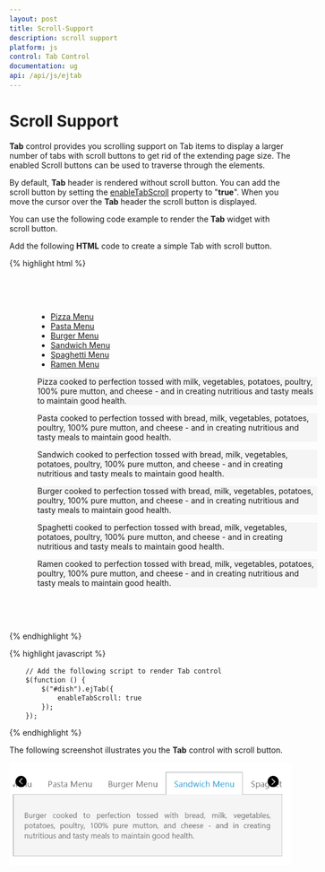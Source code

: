 ```yaml
---
layout: post
title: Scroll-Support
description: scroll support
platform: js
control: Tab Control
documentation: ug
api: /api/js/ejtab
---
```


# Scroll Support

**Tab** control provides you scrolling support on Tab items to display a larger number of tabs with scroll buttons to get rid of the extending page size. The enabled Scroll buttons can be used to traverse through the elements.

By default, **Tab** header is rendered without scroll button. You can add the scroll button by setting the [enableTabScroll](https://help.syncfusion.com/api/js/ejtab#members:enabletabscroll) property to "**true**". When you move the cursor over the **Tab** header the scroll button is displayed.   



You can use the following code example to render the **Tab** widget with scroll button.

Add the following **HTML** code to create a simple Tab with scroll button.

{% highlight html %}


<div style="width: 500px; padding: 50px;">
    <div id="dish">
        <ul>
            <li><a href="#pizza">Pizza Menu</a></li>
            <li><a href="#pasta">Pasta Menu</a></li>
            <li><a href="#burger">Burger Menu</a></li>
            <li><a href="#sandwich">Sandwich Menu</a></li>
            <li><a href="#spaghetti">Spaghetti Menu</a></li>
            <li><a href="#ramen">Ramen Menu</a></li>
        </ul>
        <div id="pizza" style="background-color: #F5F5F5">
            <!--Food item description-->
            <p>
                Pizza cooked to perfection tossed with milk, vegetables, potatoes, poultry, 100% pure mutton, and cheese - and in creating nutritious and tasty meals to maintain good health.</p>
        </div>
        <div id="pasta" style="background-color: #F5F5F5">
            <!--dish description-->
            <p>
                Pasta cooked to perfection tossed with bread, milk, vegetables, potatoes, poultry, 100% pure mutton, and cheese - and in creating nutritious and tasty meals to maintain good health.</p>
        </div>
        <div id="sandwich" style="background-color: #F5F5F5">
            <!--dish description-->
            <p>
                Sandwich cooked to perfection tossed with bread, milk, vegetables, potatoes, poultry, 100% pure mutton, and cheese - and in creating nutritious and tasty meals to maintain good health.</p>
        </div>
        <div id="burger" style="background-color: #F5F5F5">
            <!--dish description-->
            <p>
                Burger cooked to perfection tossed with bread, milk, vegetables, potatoes, poultry, 100% pure mutton, and cheese - and in creating nutritious and tasty meals to maintain good health.</p>
        </div>
        <div id="spaghetti" style="background-color: #F5F5F5">
            <!--dish description-->
            <p>
                Spaghetti cooked to perfection tossed with bread, milk, vegetables, potatoes, poultry, 100% pure mutton, and cheese - and in creating nutritious and tasty meals to maintain good health.</p>
        </div>
        <div id="ramen" style="background-color: #F5F5F5">
            <!--dish description-->
            <p>
                Ramen cooked to perfection tossed with bread, milk, vegetables, potatoes, poultry, 100% pure mutton, and cheese - and in creating nutritious and tasty meals to maintain good health.</p>
        </div>
    </div>
</div>


{% endhighlight %}

{% highlight javascript %}

        // Add the following script to render Tab control        
        $(function () {
            $("#dish").ejTab({
                enableTabScroll: true
            });
        });		



{% endhighlight %}

The following screenshot illustrates you the **Tab** control with scroll button. 

![](/js/Tab/Scroll-Support_images/Scroll-Support_img1.png) 





